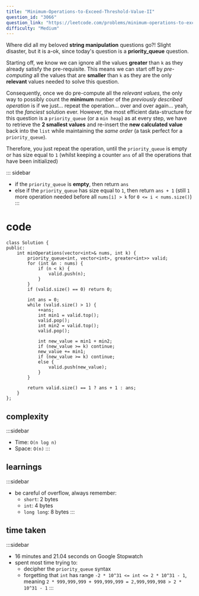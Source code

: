 ```yaml
---
title: "Minimum-Operations-to-Exceed-Threshold-Value-II"
question_id: "3066"
question_link: "https://leetcode.com/problems/minimum-operations-to-exceed-threshold-value-ii/"
difficulty: "Medium"
---
```


Where did all my beloved **string manipulation** questions go?! Slight disaster, but it is a-ok, since today's question is a **priority_queue** question.

Starting off, we know we can ignore all the values **greater** than `k` as they already satisfy the pre-requisite.
This means we can start off by *pre-computing* all the values that are **smaller** than `k` as they are the only **relevant** values needed to solve this question.

Consequently, once we do pre-compute all the *relevant values*, the only way to possibly count the **minimum** number of the *previously described operation* is if we 
just... repeat the operation... over and over again... yeah, not the *fanciest* solution ever. However, the most efficient data-structure for this question is a `priority_queue`
(or a `min heap`) as at every step, we have to retrieve the **2 smallest values** and re-insert the **new calculated value** back into the `list` while maintaining the *same order*
(a task perfect for a `priority_queue`).

Therefore, you just repeat the operation, until the `priority_queue` is empty or has size equal to `1` (whilst keeping a counter `ans` of all the operations that have been initialized)

::: sidebar
- if the `priority_queue` is **empty**, then return `ans`
- else if the `priority_queue` has size equal to `1`, then return `ans + 1` (still `1` more operation needed before all `nums[i] > k` for `0 <= i < nums.size()`)
:::

# cod<span>e</span>

```{.cpp}
class Solution {
public:
    int minOperations(vector<int>& nums, int k) {
        priority_queue<int, vector<int>, greater<int>> valid;
        for (int &n : nums) {
            if (n < k) {
                valid.push(n);
            }
        }
        if (valid.size() == 0) return 0;

        int ans = 0;
        while (valid.size() > 1) {
            ++ans;
            int min1 = valid.top();
            valid.pop();
            int min2 = valid.top();
            valid.pop();

            int new_value = min1 + min2;
            if (new_value >= k) continue;
            new_value += min1;
            if (new_value >= k) continue;
            else {
                valid.push(new_value);
            }
        }

        return valid.size() == 1 ? ans + 1 : ans;
    }
};
```

## complexit<span>y</span>

:::sidebar
- Time: `O(n log n)`
- Space: `O(n)`
:::

## learning<span>s</span>

:::sidebar
- be careful of overflow, always remember:
    - `short`: 2 bytes 
    - `int`: 4 bytes
    - `long long`: 8 bytes
:::

## time take<span>n</span>

:::sidebar
- 16 minutes and 21.04 seconds on Google Stopwatch
- spent most time trying to:
    - decipher the `priority_queue` syntax
    - forgetting that `int` has range `-2 * 10^31 <= int <= 2 * 10^31 - 1`, meaning `2 * 999,999,999 + 999,999,999 = 2,999,999,998 > 2 * 10^31 - 1`
:::
